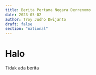 ```yaml
---
title: Berita Pertama Negara Derrenomo
date: 2023-05-02
author: Troy Judho Dwijanto
draft: false
section: "national"
---
```


# Halo

Tidak ada berita